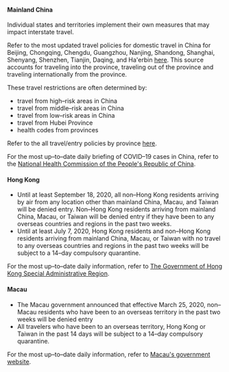 #### Mainland China

Individual states and territories implement their own measures that may impact interstate travel.

Refer to the most updated travel policies for domestic travel in China for Beijing, Chongqing, Chengdu, Guangzhou, Nanjing, Shandong, Shanghai, Shenyang, Shenzhen, Tianjin, Daqing, and Ha'erbin [here](https://www.europeanchamber.com.cn/en/national-news/3188/travel_policies_to_and_from_cities_in_china). This source accounts for traveling into the province, traveling out of the province and traveling internationally from the province. 

These travel restrictions are often determined by: 

- travel from high–risk areas in China 
- travel from middle–risk areas in China
- travel from low–risk areas in China
- travel from Hubei Province 
- health codes from provinces 

Refer to the all travel/entry policies by province [here](https://www.china-briefing.com/news/wp-content/uploads/2020/05/Travel-_-Entry-Policy-By-Province-As-of-May-24.jpg). 

For the most up–to–date daily briefing of COVID–19 cases in China, refer to the [National Health Commission of the People's Republic of China](http://en.nhc.gov.cn/2020-06/16/c_80776.htm). 

#### Hong Kong

- Until at least September 18, 2020, all non–Hong Kong residents arriving by air from any location other than mainland China, Macau, and Taiwan will be denied entry. Non–Hong Kong residents arriving from mainland China, Macau, or Taiwan will be denied entry if they have been to any overseas countries and regions in the past two weeks.
- Until at least July 7, 2020, Hong Kong residents and non–Hong Kong residents arriving from mainland China, Macau, or Taiwan with no travel to any overseas countries and regions in the past two weeks will be subject to a 14–day compulsory quarantine.

For the most up–to–date daily information, refer to [The Government of Hong Kong Special Administrative Region](https://www.info.gov.hk/gia/general/202003/18/P2020031800758.htm).

#### Macau

- The Macau government announced that effective March 25, 2020, non–Macau residents who have been to an overseas territory in the past two weeks will be denied entry
- All travelers who have been to an overseas territory, Hong Kong or Taiwan in the past 14 days will be subject to a 14–day compulsory quarantine. 

For the most up–to–date daily information, refer to [Macau's government website](https://www.ssm.gov.mo/apps1/PreventCOVID-19/en.aspx#clg17048).
